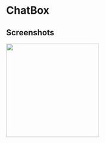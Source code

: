 # ChatBox

## Screenshots

<img src="https://camo.githubusercontent.com/..." data-canonical-src="https://user-images.githubusercontent.com/36396404/107137900-c2a9f200-6936-11eb-8ce0-746d2f049086.jpg" width="250" height="250" />

